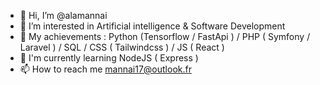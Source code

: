 - 👋 Hi, I’m @alamannai
- 👀 I’m interested in Artificial intelligence & Software Development
- 🌱 My achievements : Python (Tensorflow / FastApi ) / PHP ( Symfony / Laravel ) / SQL / CSS ( Tailwindcss ) / JS ( React )
- 🎷 I'm currently learning  NodeJS ( Express )
- 📫 How to reach me mannai17@outlook.fr
